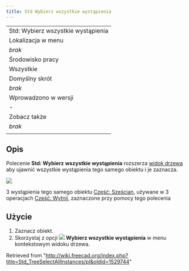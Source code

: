 ```yaml
---
title: Std Wybierz wszystkie wystąpienia
---
```

|  |
| --- |
| Std: Wybierz wszystkie wystąpienia |
| Lokalizacja w menu |
| *brak* |
| Środowisko pracy |
| Wszystkie |
| Domyślny skrót |
| *brak* |
| Wprowadzono w wersji |
| - |
| Zobacz także |
| *brak* |
|  |

## Opis

Polecenie **Std: Wybierz wszystkie wystąpienia** rozszerza [widok drzewa](/Tree_view/pl "Tree view/pl") aby ujawnić wszystkie wystąpienia tego samego obiektu i je zaznacza.

![](/images/Std_TreeSelectAllInstances_Example.png)

3 wystąpienia tego samego obiektu [Część: Sześcian](/Part_Box/pl "Part Box/pl"), używane w 3 operacjach [Część: Wytnij](/Part_Cut/pl "Part Cut/pl"), zaznaczone przy pomocy tego polecenia

## Użycie

1. Zaznacz obiekt.
2. Skorzystaj z opcji **![](/images/Std_TreeSelectAllInstances.svg) Wybierz wszystkie wystąpienia** w menu kontekstowym widoku drzewa.

Retrieved from "<http://wiki.freecad.org/index.php?title=Std_TreeSelectAllInstances/pl&oldid=1529744>"